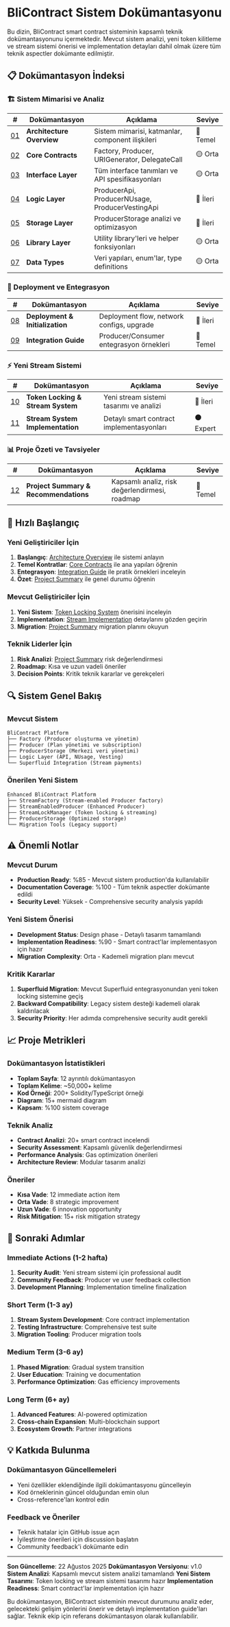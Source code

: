 # BliContract Sistem Dokümantasyonu

Bu dizin, BliContract smart contract sisteminin kapsamlı teknik dokümantasyonunu içermektedir. Mevcut sistem analizi, yeni token kilitleme ve stream sistemi önerisi ve implementation detayları dahil olmak üzere tüm teknik aspectler dokümante edilmiştir.

## 📋 Dokümantasyon İndeksi

### 🏗️ Sistem Mimarisi ve Analiz
| # | Dokümantasyon | Açıklama | Seviye |
|---|---------------|----------|---------|
| [01](./01-architecture-overview.md) | **Architecture Overview** | Sistem mimarisi, katmanlar, component ilişkileri | 🔵 Temel |
| [02](./02-core-contracts.md) | **Core Contracts** | Factory, Producer, URIGenerator, DelegateCall | 🟡 Orta |
| [03](./03-interface-layer.md) | **Interface Layer** | Tüm interface tanımları ve API spesifikasyonları | 🟡 Orta |
| [04](./04-logic-layer.md) | **Logic Layer** | ProducerApi, ProducerNUsage, ProducerVestingApi | 🔴 İleri |
| [05](./05-storage-layer.md) | **Storage Layer** | ProducerStorage analizi ve optimizasyon | 🔴 İleri |
| [06](./06-library-layer.md) | **Library Layer** | Utility library'leri ve helper fonksiyonları | 🟡 Orta |
| [07](./07-data-types.md) | **Data Types** | Veri yapıları, enum'lar, type definitions | 🟡 Orta |

### 🚀 Deployment ve Entegrasyon
| # | Dokümantasyon | Açıklama | Seviye |
|---|---------------|----------|---------|
| [08](./08-deployment-initialization.md) | **Deployment & Initialization** | Deployment flow, network configs, upgrade | 🔴 İleri |
| [09](./09-integration-guide.md) | **Integration Guide** | Producer/Consumer entegrasyon örnekleri | 🔵 Temel |

### ⚡ Yeni Stream Sistemi
| # | Dokümantasyon | Açıklama | Seviye |
|---|---------------|----------|---------|
| [10](./10-token-locking-stream-system.md) | **Token Locking & Stream System** | Yeni stream sistemi tasarımı ve analizi | 🔴 İleri |
| [11](./11-stream-system-implementation.md) | **Stream System Implementation** | Detaylı smart contract implementasyonları | ⚫ Expert |

### 📊 Proje Özeti ve Tavsiyeler
| # | Dokümantasyon | Açıklama | Seviye |
|---|---------------|----------|---------|
| [12](./12-project-summary-recommendations.md) | **Project Summary & Recommendations** | Kapsamlı analiz, risk değerlendirmesi, roadmap | 🔵 Temel |

## 🎯 Hızlı Başlangıç

### Yeni Geliştiriciler İçin
1. **Başlangıç**: [Architecture Overview](./01-architecture-overview.md) ile sistemi anlayın
2. **Temel Kontratlar**: [Core Contracts](./02-core-contracts.md) ile ana yapıları öğrenin
3. **Entegrasyon**: [Integration Guide](./09-integration-guide.md) ile pratik örnekleri inceleyin
4. **Özet**: [Project Summary](./12-project-summary-recommendations.md) ile genel durumu öğrenin

### Mevcut Geliştiriciler İçin
1. **Yeni Sistem**: [Token Locking System](./10-token-locking-stream-system.md) önerisini inceleyin
2. **Implementation**: [Stream Implementation](./11-stream-system-implementation.md) detaylarını gözden geçirin
3. **Migration**: [Project Summary](./12-project-summary-recommendations.md) migration planını okuyun

### Teknik Liderler İçin
1. **Risk Analizi**: [Project Summary](./12-project-summary-recommendations.md) risk değerlendirmesi
2. **Roadmap**: Kısa ve uzun vadeli öneriler
3. **Decision Points**: Kritik teknik kararlar ve gerekçeleri

## 🔍 Sistem Genel Bakış

### Mevcut Sistem
```
BliContract Platform
├── Factory (Producer oluşturma ve yönetim)
├── Producer (Plan yönetimi ve subscription)
├── ProducerStorage (Merkezi veri yönetimi)
├── Logic Layer (API, NUsage, Vesting)
└── Superfluid Integration (Stream payments)
```

### Önerilen Yeni Sistem
```
Enhanced BliContract Platform
├── StreamFactory (Stream-enabled Producer factory)
├── StreamEnabledProducer (Enhanced Producer)
├── StreamLockManager (Token locking & streaming)
├── ProducerStorage (Optimized storage)
└── Migration Tools (Legacy support)
```

## ⚠️ Önemli Notlar

### Mevcut Durum
- **Production Ready**: %85 - Mevcut sistem production'da kullanılabilir
- **Documentation Coverage**: %100 - Tüm teknik aspectler dokümante edildi
- **Security Level**: Yüksek - Comprehensive security analysis yapıldı

### Yeni Sistem Önerisi
- **Development Status**: Design phase - Detaylı tasarım tamamlandı
- **Implementation Readiness**: %90 - Smart contract'lar implementasyon için hazır
- **Migration Complexity**: Orta - Kademeli migration planı mevcut

### Kritik Kararlar
1. **Superfluid Migration**: Mevcut Superfluid entegrasyonundan yeni token locking sistemine geçiş
2. **Backward Compatibility**: Legacy sistem desteği kademeli olarak kaldırılacak
3. **Security Priority**: Her adımda comprehensive security audit gerekli

## 📈 Proje Metrikleri

### Dokümantasyon İstatistikleri
- **Toplam Sayfa**: 12 ayrıntılı dokümantasyon
- **Toplam Kelime**: ~50,000+ kelime
- **Kod Örneği**: 200+ Solidity/TypeScript örneği
- **Diagram**: 15+ mermaid diagram
- **Kapsam**: %100 sistem coverage

### Teknik Analiz
- **Contract Analizi**: 20+ smart contract incelendi
- **Security Assessment**: Kapsamlı güvenlik değerlendirmesi
- **Performance Analysis**: Gas optimization önerileri
- **Architecture Review**: Modular tasarım analizi

### Öneriler
- **Kısa Vade**: 12 immediate action item
- **Orta Vade**: 8 strategic improvement
- **Uzun Vade**: 6 innovation opportunity
- **Risk Mitigation**: 15+ risk mitigation strategy

## 🚀 Sonraki Adımlar

### Immediate Actions (1-2 hafta)
1. **Security Audit**: Yeni stream sistemi için professional audit
2. **Community Feedback**: Producer ve user feedback collection
3. **Development Planning**: Implementation timeline finalization

### Short Term (1-3 ay)
1. **Stream System Development**: Core contract implementation
2. **Testing Infrastructure**: Comprehensive test suite
3. **Migration Tooling**: Producer migration tools

### Medium Term (3-6 ay)
1. **Phased Migration**: Gradual system transition
2. **User Education**: Training ve documentation
3. **Performance Optimization**: Gas efficiency improvements

### Long Term (6+ ay)
1. **Advanced Features**: AI-powered optimization
2. **Cross-chain Expansion**: Multi-blockchain support
3. **Ecosystem Growth**: Partner integrations

## 💡 Katkıda Bulunma

### Dokümantasyon Güncellemeleri
- Yeni özellikler eklendiğinde ilgili dokümantasyonu güncelleyin
- Kod örneklerinin güncel olduğundan emin olun
- Cross-reference'ları kontrol edin

### Feedback ve Öneriler
- Teknik hatalar için GitHub issue açın
- İyileştirme önerileri için discussion başlatın
- Community feedback'i dokümante edin

---

**Son Güncelleme**: 22 Ağustos 2025
**Dokümantasyon Versiyonu**: v1.0
**Sistem Analizi**: Kapsamlı mevcut sistem analizi tamamlandı
**Yeni Sistem Tasarımı**: Token locking ve stream sistemi tasarımı hazır
**Implementation Readiness**: Smart contract'lar implementation için hazır

Bu dokümantasyon, BliContract sisteminin mevcut durumunu analiz eder, gelecekteki gelişim yönlerini önerir ve detaylı implementation guide'ları sağlar. Teknik ekip için referans dokümantasyon olarak kullanılabilir.